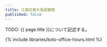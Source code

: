 ```yaml
---
title: 江東区東大島図書館
published: false
---
```


TODO: {{ page.title }}について記述する。

{% include libraries/koto-office-hours.html %}
